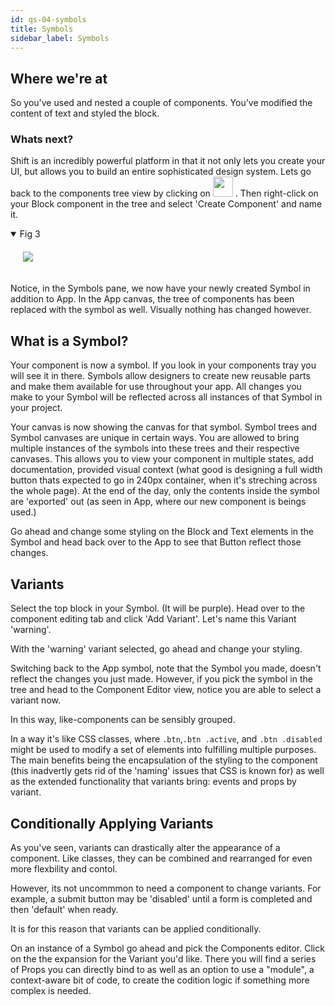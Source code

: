 ```yaml
---
id: qs-04-symbols
title: Symbols
sidebar_label: Symbols
---
```


## Where we're at

So you've used and nested a couple of components. You've modified the content of text and styled the block.

### Whats next?

Shift is an incredibly powerful platform in that it not only lets you create your UI, but allows you to build an entire sophisticated design system. Lets go back to the components tree view by clicking on  <img style="display: inline-block; height: 2rem" src="/docs/docs/assets/components-tree-icon.png" /> . Then right-click on your Block component in the tree and select 'Create Component' and name it.

<details open>
<summary>Fig 3</summary>
<img style='padding: 20px' src="/docs/docs/assets/create-symbol.gif" />
</details>

Notice, in the Symbols pane, we now have your newly created Symbol in addition to App. In the App canvas, the tree of components has been replaced with the symbol as well. Visually nothing has changed however.

## What is a Symbol?

Your component is now a symbol. If you look in your components tray you will see it in there. Symbols allow designers to create new reusable parts and make them available for use throughout your app. All changes you make to your Symbol will be reflected across all instances of that Symbol in your project. 

Your canvas is now showing the canvas for that symbol. Symbol trees and Symbol canvases are unique in certain ways. You are allowed to bring multiple instances of the symbols into these trees and their respective canvases. This allows you to view your component in multiple states, add documentation, provided visual context (what good is designing a full width button thats expected to go in 240px container, when it's streching across the whole page). At the end of the day, only the contents inside the symbol are 'exported' out (as seen in App, where our new component is beings used.)

Go ahead and change some styling on the Block and Text elements in the Symbol and head back over to the App to see that Button reflect those changes.

## Variants

Select the top block in your Symbol. (It will be purple). Head over to the component editing tab and click 'Add Variant'. Let's name this Variant 'warning'.

With the 'warning' variant selected, go ahead and change your styling.

Switching back to the App symbol, note that the Symbol you made, doesn't reflect the changes you just made. However, if you pick the symbol in the tree and head to the Component Editor view, notice you are able to select a variant now.

In this way, like-components can be sensibly grouped.

In a way it's like CSS classes, where `.btn`,`.btn .active`, and `.btn .disabled` might be used to modify a set of elements into fulfilling multiple purposes. The main benefits being the encapsulation of the styling to the component (this inadvertly gets rid of the 'naming' issues that CSS is known for) as well as the extended functionality that variants bring: events and props by variant. 

## Conditionally Applying Variants
As you've seen, variants can drastically alter the appearance of a component. Like classes, they can be combined and rearranged for even more flexbility and contol.

However, its not uncommmon to need a component to change variants. For example, a submit button may be 'disabled' until a form is completed and then 'default' when ready. 

It is for this reason that variants can be applied conditionally.

On an instance of a Symbol go ahead and pick the Components editor. Click on the the expansion for the Variant you'd like. There you will find a series of Props you can directly bind to as well as an option to use a "module", a context-aware bit of code, to create the codition logic if something more complex is needed. 
